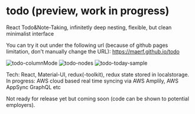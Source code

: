 # todo (preview, work in progress)
React Todo&amp;Note-Taking, infinitetly deep nesting, flexible, but clean minimalist interface

You can try it out under the following url (because of github pages limitation, don't manually change the URL): https://maerf.github.io/todo

![todo-columnMode](https://user-images.githubusercontent.com/26009380/170873012-00b85f44-223f-4b55-9272-5859000dc2d5.png)
![todo-nodes](https://user-images.githubusercontent.com/26009380/170873157-5f2fd8c2-3b24-41e2-90a5-c397c06ef5cf.png)
![todo-today-sample](https://user-images.githubusercontent.com/26009380/170873721-76a500f8-a9fb-4630-86ef-17b0da297b14.png)

Tech: React, Material-UI, redux(-toolkit), redux state stored in localstorage. In progress: AWS cloud based real time syncing via AWS Amplily, AWS AppSync GraphQL etc

Not ready for release yet but coming soon (code can be shown to potential employers).






